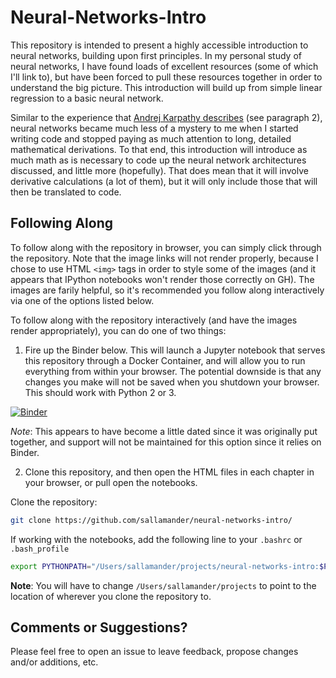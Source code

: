 # Neural-Networks-Intro  

This repository is intended to present a highly accessible introduction to neural networks, building upon first principles. In my personal study of neural networks, I have found loads of excellent resources (some of which I'll link to), but have been forced to pull these resources together in order to understand the big picture. This introduction will build up from simple linear regression to a basic neural network.

Similar to the experience that [Andrej Karpathy describes](http://karpathy.github.io/neuralnets/) (see paragraph 2), neural networks became much less of a mystery to me when I started writing code and stopped paying as much attention to long, detailed mathematical derivations. To that end, this introduction will introduce as much math as is necessary to code up the neural network architectures discussed, and little more (hopefully). That does mean that it will involve derivative calculations (a lot of them), but it will only include those that will then be translated to code.


## Following Along

To follow along with the repository in browser, you can simply click through the repository. Note that the image links will not render properly, because I chose to use HTML `<img>` tags in order to style some of the images (and it appears that IPython notebooks won't render those correctly on GH). The images are farily helpful, so it's recommended you follow along interactively via one of the options listed below.

To follow along with the repository interactively (and have the images render appropriately), you can do one of two things: 

1. Fire up the Binder below. This will launch a Jupyter notebook that serves this repository through a Docker Container, and will allow you to run everything from within your browser. The potential downside is that any changes you make will not be saved when you shutdown your browser. This should work with Python 2 or 3.

 [![Binder](http://mybinder.org/badge.svg)](http://mybinder.org:/repo/sallamander/neural-networks-intro) 

 *Note*: This appears to have become a little dated since it was originally put together, and support will not be maintained for this option since it relies on Binder.

2. Clone this repository, and then open the HTML files in each chapter in your browser, or pull open the notebooks.
 
 Clone the repository: 

 ```bash
git clone https://github.com/sallamander/neural-networks-intro/ 
```

 If working with the notebooks, add the following line to your `.bashrc` or `.bash_profile`

 ```bash    
export PYTHONPATH="/Users/sallamander/projects/neural-networks-intro:$PYTHONPATH"
```

 **Note**: You will have to change `/Users/sallamander/projects` to point to the location of wherever you clone the repository to.

## Comments or Suggestions?

Please feel free to open an issue to leave feedback, propose changes and/or additions, etc. 
